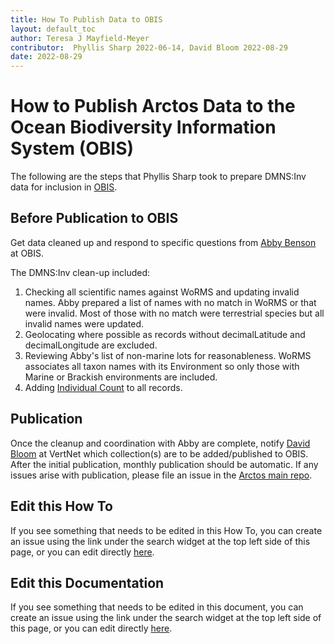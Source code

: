 ```yaml
---
title: How To Publish Data to OBIS
layout: default_toc
author: Teresa J Mayfield-Meyer
contributor:  Phyllis Sharp 2022-06-14, David Bloom 2022-08-29
date: 2022-08-29
---
```

# How to Publish Arctos Data to the Ocean Biodiversity Information System (OBIS)

 The following are the steps that Phyllis Sharp took to prepare DMNS:Inv data for inclusion in [OBIS](https://obis.org/).  

## Before Publication to OBIS

Get data cleaned up and respond to specific questions from [Abby Benson](https://github.com/albenson-usgs) at OBIS.

The DMNS:Inv clean-up included:

1.  Checking all scientific names against WoRMS and updating invalid names.  Abby prepared a list of names with no match in WoRMS or that were invalid.  Most of those with no match were terrestrial species but all invalid names were updated. 
2. Geolocating where possible as records without decimalLatitude and decimalLongitude are excluded. 
3. Reviewing Abby's list of non-marine lots for reasonableness.  WoRMS associates all taxon names with its Environment so only those with Marine or Brackish environments are included.  
4. Adding [Individual Count](https://arctos.database.museum/info/ctDocumentation.cfm?table=ctattribute_type#individual_count) to all records. 

## Publication

Once the cleanup and coordination with Abby are complete, notify [David Bloom](https://github.com/dbloom) at VertNet which collection(s) are to be added/published to OBIS. After the initial publication, monthly publication should be automatic. If any issues arise with publication, please file an issue in the [Arctos main repo](https://github.com/ArctosDB/arctos/issues/).

## Edit this How To

If you see something that needs to be edited in this How To, you can create an issue using the link under the search widget at the top left side of this page, or you can edit directly [here](https://github.com/ArctosDB/documentation-wiki/blob/gh-pages/_how_to/How-to-Publish-to-OBIS.markdown).

## Edit this Documentation

If you see something that needs to be edited in this document, you can create an issue using the link under the search widget at the top left side of this page, or you can edit directly <a href="https://github.com/ArctosDB/documentation-wiki/edit/gh-pages/_how_to/How-to-Publish-to-OBIS.markdown" target="_blank">here</a>.
